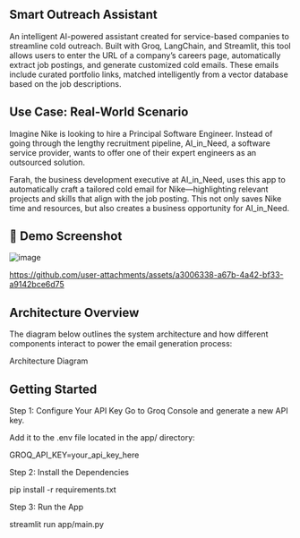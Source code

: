## Smart Outreach Assistant
An intelligent AI-powered assistant created for service-based companies to streamline cold outreach. Built with Groq, LangChain, and Streamlit, this tool allows users to enter the URL of a company’s careers page, automatically extract job postings, and generate customized cold emails. These emails include curated portfolio links, matched intelligently from a vector database based on the job descriptions.

## Use Case: Real-World Scenario
Imagine Nike is looking to hire a Principal Software Engineer. Instead of going through the lengthy recruitment pipeline, AI_in_Need, a software service provider, wants to offer one of their expert engineers as an outsourced solution.

Farah, the business development executive at AI_in_Need, uses this app to automatically craft a tailored cold email for Nike—highlighting relevant projects and skills that align with the job posting. This not only saves Nike time and resources, but also creates a business opportunity for AI_in_Need.

## 📸 Demo Screenshot
![image](https://github.com/user-attachments/assets/df906e0b-4f9b-4d11-a690-62eebbcd30f1)




https://github.com/user-attachments/assets/a3006338-a67b-4a42-bf33-a9142bce6d75



## Architecture Overview
The diagram below outlines the system architecture and how different components interact to power the email generation process:


 Architecture Diagram


## Getting Started
Step 1: Configure Your API Key
Go to Groq Console and generate a new API key.

Add it to the .env file located in the app/ directory:

GROQ_API_KEY=your_api_key_here

Step 2: Install the Dependencies

pip install -r requirements.txt

Step 3: Run the App

streamlit run app/main.py

